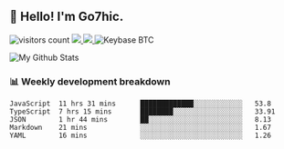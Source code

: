 ## 👋 Hello! I'm Go7hic.

 ![visitors count](https://visitors-by-url-pls-dont-use-this-in-your-repo.vercel.app/Go7hic-github-readme)
 <a href="https://twitter.com/Go7hic">
    <img src="https://img.shields.io/badge/-@Go7hic-1ca0f1?style=flat-square&labelColor=1ca0f1&logo=twitter&logoColor=white&link=https://twitter.com/Go7hic">
   <a/>
   <a href="mailto:gtfx0209@gmail.com">
    <img src="https://img.shields.io/badge/-gtfx0209@gmail.com-c14438?style=flat-square&logo=Gmail&logoColor=white&link=mailto:gtfx0209@gmail.com">
   <a/>
    ![Keybase BTC](https://img.shields.io/keybase/btc/Go7hic)
 <!--
🔭 I’m currently working
🌱 I’m currently learning
💬 Ask me about 
📫 How to reach me: 
⚡ Fun fact: 
-->

![My Github Stats](https://github-readme-stats.vercel.app/api?username=Go7hic&show_icons=true&count_private=true)



### 📊 Weekly development breakdown
<!--START_SECTION:waka-->
```text
JavaScript  11 hrs 31 mins      █████████████░░░░░░░░░░░░   53.8 
TypeScript  7 hrs 15 mins       ████████░░░░░░░░░░░░░░░░░   33.91 
JSON        1 hr 44 mins        ██░░░░░░░░░░░░░░░░░░░░░░░   8.13 
Markdown    21 mins             ░░░░░░░░░░░░░░░░░░░░░░░░░   1.67 
YAML        16 mins             ░░░░░░░░░░░░░░░░░░░░░░░░░   1.26
```
<!--END_SECTION:waka-->

